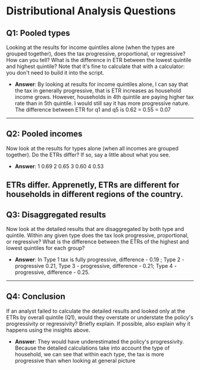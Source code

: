 # Distributional Analysis Questions

## Q1: Pooled types

Looking at the results for income quintiles alone (when the types are grouped together), does the tax progressive, proportional, or regressive? How can you tell? What is the difference in ETR between the lowest quintile and highest quintile? Note that it's fine to calculate that with a calculator: you don't need to build it into the script.

* **Answer**: By looking at results for income quintiles alone, I can say that the tax in generally progressive, that is ETR increases as household income grows. 
However, households in 4th quintile are paying higher tax rate than in 5th quintile. I would still say it has more progressive nature. 
The difference between ETR for q1 and q5 is 0.62 = 0.55 = 0.07


---

## Q2: Pooled incomes

Now look at the results for types alone (when all incomes are grouped together). Do the ETRs differ? If so, say a little about what you see.

* **Answer**: 
1    0.69
2    0.65
3    0.60
4    0.53

ETRs differ. Apprenetly, ETRs are different for households in different regions of the country. 
---

## Q3: Disaggregated results

Now look at the detailed results that are disaggregated by both type and quintile. Within any given type does the tax look progressive, proportional, or regressive? What is the difference between the ETRs of the highest and lowest quintiles for each group?

* **Answer**: In Type 1 tax is fully progressive, difference - 0.19 ; Type 2 - progressive 0.21, 
Type 3 - progressive, difference - 0.21; Type 4 - progressive, difference - 0.25.

---

## Q4: Conclusion

If an analyst failed to calculate the detailed results and looked only at the ETRs by overall quintile (Q1), would they overstate or understate the policy's progressivity or regressivity? Briefly explain. If possible, also explain why it happens using the insights above.

* **Answer**: They would have underestimated the policy's progressivity. Because the detailed calculations take into
account the type of household, we can see that within each type, the tax is more progressive than when looking at 
general picture

